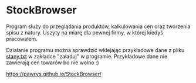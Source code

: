 # StockBrowser

Program służy do przeglądania produktów, kalkulowania cen oraz tworzenia spisu z natury.
Uszyty na miarę dla pewnej firmy, w której kiedyś pracowałem.

Działanie programu można sprawdzić wklejając przykładowe dane z pliku [stany.txt](https://github.com/PawRys/StockBrowser/blob/master/stany.txt) w zakładce "załaduj" w programie.
Przykładowe dane nie zawierają cen towarów bo nie wolno :)

https://pawrys.github.io/StockBrowser/
